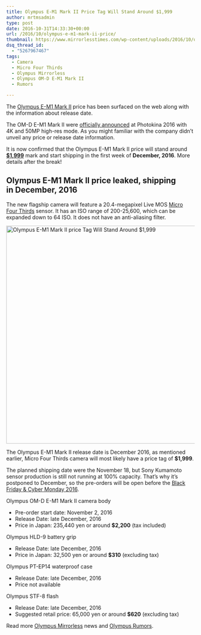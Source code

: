 ```yaml
---
title: Olympus E-M1 Mark II Price Tag Will Stand Around $1,999
author: mrtmsadmin
type: post
date: 2016-10-31T14:33:30+00:00
url: /2016/10/olympus-e-m1-mark-ii-price/
thumbnail: https://www.mirrorlesstimes.com/wp-content/uploads/2016/10/olympus-e-m1-mark-ii-price.jpg
dsq_thread_id:
  - "5267967467"
tags:
  - Camera
  - Micro Four Thirds
  - Olympus Mirrorless
  - Olympus OM-D E-M1 Mark II
  - Rumors

---
```

The [Olympus E-M1 Mark II][1] price has been surfaced on the web along with the information about release date.

The OM-D E-M1 Mark II were [officially announced][2] at Photokina 2016 with 4K and 50MP high-res mode. As you might familiar with the company didn&#8217;t unveil any price or release date information.

It is now confirmed that the Olympus E-M1 Mark II price will stand around <a href="http://amzn.to/2eS7NeC" target="_blank" rel="noopener"><strong>$1,999</strong></a> mark and start shipping in the first week of **December, 2016**. More details after the break!<!--more-->

## Olympus E-M1 Mark II price leaked, shipping in December, 2016

The new flagship camera will feature a 20.4-megapixel Live MOS [Micro Four Thirds][3] sensor. It has an ISO range of 200-25,600, which can be expanded down to 64 ISO. It does not have an anti-aliasing filter.

[<img class="aligncenter wp-image-574 size-full" title="Olympus E-M1 Mark II Price Tag Will Stand Around $1,999" src="https://i1.wp.com/www.mirrorlesstimes.com/wp-content/uploads/2016/09/olympus-e-m1-mark-ii-development-01-2.jpg?resize=600%2C581&#038;ssl=1" alt="Olympus E-M1 Mark II price Tag Will Stand Around $1,999" width="600" height="581" srcset="https://i1.wp.com/www.mirrorlesstimes.com/wp-content/uploads/2016/09/olympus-e-m1-mark-ii-development-01-2.jpg?w=900&ssl=1 900w, https://i1.wp.com/www.mirrorlesstimes.com/wp-content/uploads/2016/09/olympus-e-m1-mark-ii-development-01-2.jpg?resize=300%2C291&ssl=1 300w, https://i1.wp.com/www.mirrorlesstimes.com/wp-content/uploads/2016/09/olympus-e-m1-mark-ii-development-01-2.jpg?resize=768%2C744&ssl=1 768w" sizes="(max-width: 600px) 100vw, 600px" data-recalc-dims="1" />][4]

The Olympus E-M1 Mark II release date is December 2016, as mentioned earlier, Micro Four Thirds camera will most likely have a price tag of **$1,999**.

The planned shipping date were the November 18, but Sony Kumamoto sensor production is still not running at 100% capacity. That’s why it’s postponed to December, so the pre-orders will be open before the <a href="http://www.dailycameranews.com/2016/10/black-friday-2016-deals/" target="_blank" rel="noopener">Black Friday & Cyber Monday 2016</a>.

Olympus OM-D E-M1 Mark II camera body

  * Pre-order start date: November 2, 2016
  * Release Date: late December, 2016
  * Price in Japan: 235,440 yen or around **$2,200** (tax included)

Olympus HLD-9 battery grip

  * Release Date: late December, 2016
  * Price in Japan: 32,500 yen or around **$310** (excluding tax)

Olympus PT-EP14 waterproof case

  * Release Date: late December, 2016
  * Price not available

Olympus STF-8 flash

  * Release Date: late December, 2016
  * Suggested retail price: 65,000 yen or around **$620** (excluding tax)

Read more [Olympus Mirrorless][5] news and <a href="https://www.dailycameranews.com/tag/olympus-rumors/" target="_blank" rel="noopener">Olympus Rumors</a>.

 [1]: https://www.mirrorlesstimes.com/tag/olympus-om-d-e-m1-mark-ii/
 [2]: https://www.mirrorlesstimes.com/2016/09/olympus-om-d-e-m1-mark-ii-development/
 [3]: https://www.mirrorlesstimes.com/tag/micro-four-thirds/
 [4]: https://i1.wp.com/www.mirrorlesstimes.com/wp-content/uploads/2016/09/olympus-e-m1-mark-ii-development-01-2.jpg?ssl=1
 [5]: https://www.mirrorlesstimes.com/tag/olympus-mirrorless/